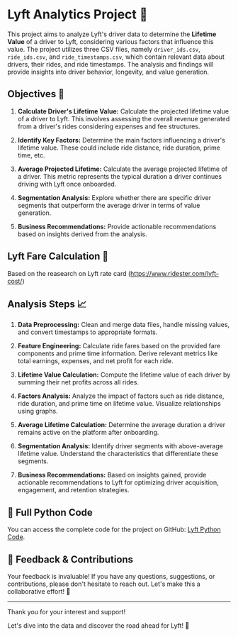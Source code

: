 # Lyft Analytics Project :car: 

This project aims to analyze Lyft's driver data to determine the **Lifetime Value** of a driver to Lyft, considering various factors that influence this value. The project utilizes three CSV files, namely `driver_ids.csv`, `ride_ids.csv`, and `ride_timestamps.csv`, which contain relevant data about drivers, their rides, and ride timestamps. The analysis and findings will provide insights into driver behavior, longevity, and value generation.

## Objectives :dart:

1. **Calculate Driver's Lifetime Value:** Calculate the projected lifetime value of a driver to Lyft. This involves assessing the overall revenue generated from a driver's rides considering expenses and fee structures.

2. **Identify Key Factors:** Determine the main factors influencing a driver's lifetime value. These could include ride distance, ride duration, prime time, etc.

3. **Average Projected Lifetime:** Calculate the average projected lifetime of a driver. This metric represents the typical duration a driver continues driving with Lyft once onboarded.

4. **Segmentation Analysis:** Explore whether there are specific driver segments that outperform the average driver in terms of value generation.

5. **Business Recommendations:** Provide actionable recommendations based on insights derived from the analysis.

## Lyft Fare Calculation :page_facing_up:

Based on the reasearch on Lyft rate card (https://www.ridester.com/lyft-cost/)

## Analysis Steps :chart_with_upwards_trend:

1. **Data Preprocessing:** Clean and merge data files, handle missing values, and convert timestamps to appropriate formats.

2. **Feature Engineering:** Calculate ride fares based on the provided fare components and prime time information. Derive relevant metrics like total earnings, expenses, and net profit for each ride.

3. **Lifetime Value Calculation:** Compute the lifetime value of each driver by summing their net profits across all rides.

4. **Factors Analysis:** Analyze the impact of factors such as ride distance, ride duration, and prime time on lifetime value. Visualize relationships using graphs.

5. **Average Lifetime Calculation:** Determine the average duration a driver remains active on the platform after onboarding.

6. **Segmentation Analysis:** Identify driver segments with above-average lifetime value. Understand the characteristics that differentiate these segments.

7. **Business Recommendations:** Based on insights gained, provide actionable recommendations to Lyft for optimizing driver acquisition, engagement, and retention strategies.

## 📜 Full Python Code

You can access the complete code for the project on GitHub:
[Lyft Python Code](https://github.com/taoye0330/lyft-analytics-project/blob/main/lyft-analytics.ipynb).



## 📢 Feedback & Contributions

Your feedback is invaluable! If you have any questions, suggestions, or contributions, please don't hesitate to reach out. Let's make this a collaborative effort! 🚀

---

Thank you for your interest and support!

Let's dive into the data and discover the road ahead for Lyft! :car:
